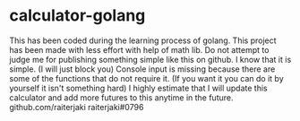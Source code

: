 # calculator-golang
This has been coded during the learning process of golang.   This project has been made with less effort with help of math lib.   Do not attempt to judge me for publishing something simple like this on github. I know that it is simple. (I will just block you)   Console input is missing because there are some of the functions that do not require it. (If you want it you can do it by yourself it isn't something hard)   I highly estimate that I will update this calculator and add more futures to this anytime in the future.   github.com/raiterjaki   raiterjaki#0796
